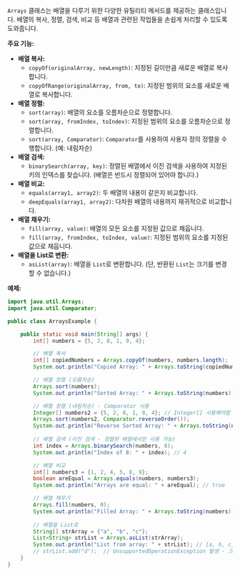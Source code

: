 `Arrays` 클래스는 배열을 다루기 위한 다양한 유틸리티 메서드를 제공하는 클래스입니다. 배열의 복사, 정렬, 검색, 비교 등 배열과 관련된 작업들을 손쉽게 처리할 수 있도록 도와줍니다.

**주요 기능:**

- **배열 복사:**
    - `copyOf(originalArray, newLength)`: 지정된 길이만큼 새로운 배열로 복사합니다.
    - `copyOfRange(originalArray, from, to)`: 지정된 범위의 요소를 새로운 배열로 복사합니다.
- **배열 정렬:**
    - `sort(array)`: 배열의 요소를 오름차순으로 정렬합니다.
    - `sort(array, fromIndex, toIndex)`: 지정된 범위의 요소를 오름차순으로 정렬합니다.
    - `sort(array, Comparator)`: `Comparator`를 사용하여 사용자 정의 정렬을 수행합니다. (예: 내림차순)
- **배열 검색:**
    - `binarySearch(array, key)`: 정렬된 배열에서 이진 검색을 사용하여 지정된 키의 인덱스를 찾습니다. (배열은 반드시 정렬되어 있어야 합니다.)
- **배열 비교:**
    - `equals(array1, array2)`: 두 배열의 내용이 같은지 비교합니다.
    - `deepEquals(array1, array2)`: 다차원 배열의 내용까지 재귀적으로 비교합니다.
- **배열 채우기:**
    - `fill(array, value)`: 배열의 모든 요소를 지정된 값으로 채웁니다.
    - `fill(array, fromIndex, toIndex, value)`: 지정된 범위의 요소를 지정된 값으로 채웁니다.
- **배열을 List로 변환:**
    - `asList(array)`: 배열을 `List`로 변환합니다. (단, 반환된 `List`는 크기를 변경할 수 없습니다.)

**예제:**

```java
import java.util.Arrays;
import java.util.Comparator;

public class ArraysExample {

    public static void main(String[] args) {
        int[] numbers = {5, 2, 8, 1, 9, 4};

        // 배열 복사
        int[] copiedNumbers = Arrays.copyOf(numbers, numbers.length);
        System.out.println("Copied Array: " + Arrays.toString(copiedNumbers)); // [5, 2, 8, 1, 9, 4]

        // 배열 정렬 (오름차순)
        Arrays.sort(numbers);
        System.out.println("Sorted Array: " + Arrays.toString(numbers)); // [1, 2, 4, 5, 8, 9]

        // 배열 정렬 (내림차순) - Comparator 사용
        Integer[] numbers2 = {5, 2, 8, 1, 9, 4}; // Integer[] 사용해야함
        Arrays.sort(numbers2, Comparator.reverseOrder());
        System.out.println("Reverse Sorted Array: " + Arrays.toString(numbers2)); // [9, 8, 5, 4, 2, 1]
       
        // 배열 검색 (이진 검색 - 정렬된 배열에서만 사용 가능)
        int index = Arrays.binarySearch(numbers, 8);
        System.out.println("Index of 8: " + index); // 4

        // 배열 비교
        int[] numbers3 = {1, 2, 4, 5, 8, 9};
        boolean areEqual = Arrays.equals(numbers, numbers3);
        System.out.println("Arrays are equal: " + areEqual); // true

        // 배열 채우기
        Arrays.fill(numbers, 0);
        System.out.println("Filled Array: " + Arrays.toString(numbers)); // [0, 0, 0, 0, 0, 0]
        
        // 배열을 List로
        String[] strArray = {"a", "b", "c"};
        List<String> strList = Arrays.asList(strArray);
        System.out.println("List from array: " + strList); // [a, b, c]
        // strList.add("d");  // UnsupportedOperationException 발생 - 크기 변경 불가
    }
}
```

